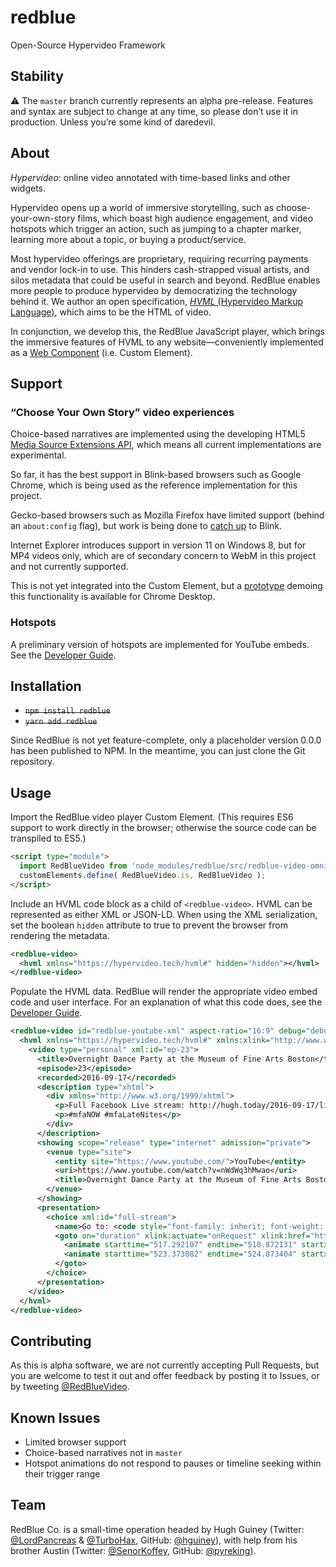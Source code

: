 # redblue
Open-Source Hypervideo Framework

## Stability
⚠️ The `master` branch currently represents an alpha pre-release. Features and syntax are subject to change at any time, so please don’t use it in production. Unless you’re some kind of daredevil.

## About
<dfn>Hypervideo</dfn>: online video annotated with time-based links and other widgets.

Hypervideo opens up a world of immersive storytelling, such as choose-your-own-story films, which boast high audience engagement, and video hotspots which trigger an action, such as jumping to a chapter marker, learning more about a topic, or buying a product/service.

Most hypervideo offerings are proprietary, requiring recurring payments and vendor lock-in to use. This hinders cash-strapped visual artists, and silos metadata that could be useful in search and beyond. RedBlue enables more people to produce hypervideo by democratizing the technology behind it. We author an open specification, [<dfn>HVML</dfn> (Hypervideo Markup Language)](https://hypervideo.tech/), which aims to be the HTML of video.

In conjunction, we develop this, the RedBlue JavaScript player, which brings the immersive features of HVML to any website—conveniently implemented as a [Web Component](https://www.webcomponents.org/introduction) (i.e. Custom Element).

## Support

### “Choose Your Own Story” video experiences
Choice-based narratives are implemented using the developing HTML5 [Media Source Extensions API](http://w3c.github.io/media-source/), which means all current implementations are experimental.

So far, it has the best support in Blink-based browsers such as Google Chrome, which is being used as the reference implementation for this project.

Gecko-based browsers such as Mozilla Firefox have limited support (behind an `about:config` flag), but work is being done to [catch up](https://bugzilla.mozilla.org/show_bug.cgi?id=778617) to Blink.

Internet Explorer introduces support in version 11 on Windows 8, but for MP4 videos only, which are of secondary concern to WebM in this project and not currently supported.

This is not yet integrated into the Custom Element, but a [prototype](https://redbluevideo.github.io/redblue/www/) demoing this functionality is available for Chrome Desktop.

### Hotspots
A preliminary version of hotspots are implemented for YouTube embeds. See the [Developer Guide](https://redblue.video/guide/third-party-embeds.html?utm_source=readme&utm_medium=github&utm_content=hotspots).

## Installation
- <del>`npm install redblue`</del>
- <del>`yarn add redblue`</del>

Since RedBlue is not yet feature-complete, only a placeholder version 0.0.0 has been published to NPM. In the meantime, you can just clone the Git repository.

## Usage
Import the RedBlue video player Custom Element. (This requires ES6 support to work directly in the browser; otherwise the source code can be transpiled to ES5.)
```html
<script type="module">
  import RedBlueVideo from 'node_modules/redblue/src/redblue-video-omni.js';
  customElements.define( RedBlueVideo.is, RedBlueVideo );
</script>
```

Include an <abbr>HVML</abbr> code block as a child of `<redblue-video>`. <abbr>HVML</abbr> can be represented as either <abbr>XML</abbr> or <abbr>JSON-LD</abbr>. When using the <abbr>XML</abbr> serialization, set the boolean `hidden` attribute to true to prevent the browser from rendering the metadata.
```xml
<redblue-video>
  <hvml xmlns="https://hypervideo.tech/hvml#" hidden="hidden"></hvml>
</redblue-video>
```

Populate the <abbr>HVML</abbr> data. RedBlue will render the appropriate video embed code and user interface. For an explanation of what this code does, see the [Developer Guide](https://redblue.video/guide/third-party-embeds.html?utm_source=readme&utm_medium=github&utm_content=usage).
```xml
<redblue-video id="redblue-youtube-xml" aspect-ratio="16:9" debug="debug">
  <hvml xmlns="https://hypervideo.tech/hvml#" xmlns:xlink="http://www.w3.org/1999/xlink" xmlns:css="https://www.w3.org/TR/CSS/" xml:lang="en-US" hidden="hidden">
    <video type="personal" xml:id="ep-23">
      <title>Overnight Dance Party at the Museum of Fine Arts Boston</title>
      <episode>23</episode>
      <recorded>2016-09-17</recorded>
      <description type="xhtml">
        <div xmlns="http://www.w3.org/1999/xhtml">
          <p>Full Facebook Live stream: http://hugh.today/2016-09-17/live</p>
          <p>#mfaNOW #mfaLateNites</p>
        </div>
      </description>
      <showing scope="release" type="internet" admission="private">
        <venue type="site">
          <entity site="https://www.youtube.com/">YouTube</entity>
          <uri>https://www.youtube.com/watch?v=nWdWq3hMwao</uri>
          <title>Overnight Dance Party at the Museum of Fine Arts Boston | Hugh’s Vlog | #mfaNOW #mfaLateNites</title>
        </venue>
      </showing>
      <presentation>
        <choice xml:id="full-stream">
          <name>Go to: <code style="font-family: inherit; font-weight: bold;">hugh.today/2016-09-17/live</code> for the full stream</name>
          <goto on="duration" xlink:actuate="onRequest" xlink:href="http://hugh.today/2016-09-17/live" width="70%" height="13%" css:font-size="calc(384 / 150 * 1vw)" css:font-family="'Noto Sans CJK JP', 'Noto Sans CJK', 'Noto Sans', sans-serif" css:white-space="nowrap" css:overflow="hidden">
            <animate starttime="517.292107" endtime="518.872131" startx="14.9%" starty="-15%" endx="15%" endy="10%"></animate>
            <animate starttime="523.373882" endtime="524.873404" startx="14.9%" starty="10%" endx="15%" endy="-15%"></animate>
          </goto>
        </choice>
      </presentation>
    </video>
  </hvml>
</redblue-video>
```

## Contributing
As this is alpha software, we are not currently accepting Pull Requests, but you are welcome to test it out and offer feedback by posting it to Issues, or by tweeting [@RedBlueVideo](https://twitter.com/RedBlueVideo).

## Known Issues
- Limited browser support
- Choice-based narratives not in `master`
- Hotspot animations do not respond to pauses or timeline seeking within their trigger range

## Team
RedBlue <abbr>Co.</abbr> is a small-time operation headed by Hugh Guiney (Twitter: [@LordPancreas](https://twitter.com/LordPancreas) & [@TurboHax](https://twitter.com/TurboHax), GitHub: [@hguiney](https://github.com/hguiney)), with help from his brother Austin (Twitter: [@SenorKoffey](https://twitter.com/SenorKoffey), GitHub: [@pyreking](https://github.com/pyreking)).
